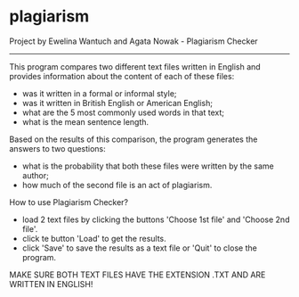 # plagiarism
 Project by Ewelina Wantuch and Agata Nowak - Plagiarism Checker
 ***
 
This program compares two different text files written in English and provides information about the content of each of these files:

- was it written in a formal or informal style;
- was it written in British English or American English;
- what are the 5 most commonly used words in that text;
- what is the mean sentence length.

Based on the results of this comparison, the program generates the answers to two questions:

- what is the probability that both these files were written by the same author;
- how much of the second file is an act of plagiarism.

How to use Plagiarism Checker?
- load 2 text files by clicking the buttons 'Choose 1st file' and 'Choose 2nd file'.
- click te button 'Load' to get the results.
- click 'Save' to save the results as a text file or 'Quit' to close the program.

MAKE SURE BOTH TEXT FILES HAVE THE EXTENSION .TXT AND ARE WRITTEN IN ENGLISH!
